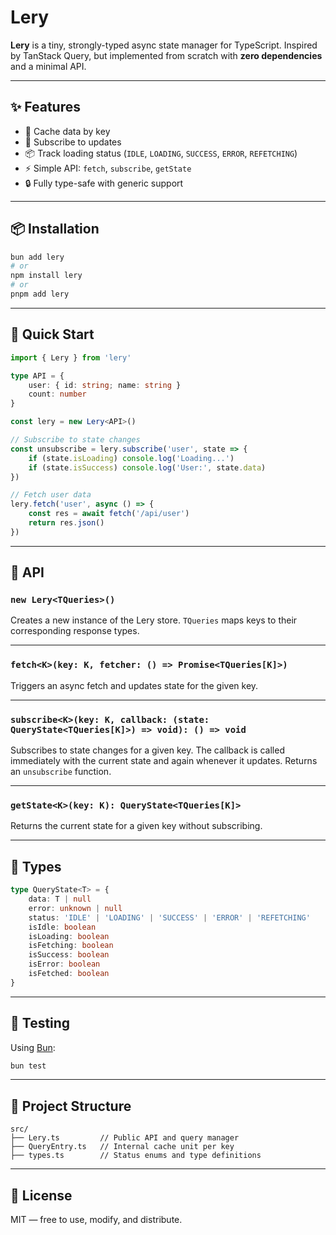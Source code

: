 # Lery

**Lery** is a tiny, strongly-typed async state manager for TypeScript.
Inspired by TanStack Query, but implemented from scratch with **zero dependencies** and a minimal API.

---

## ✨ Features

- 🔁 Cache data by key
- 🔔 Subscribe to updates
- 📦 Track loading status (`IDLE`, `LOADING`, `SUCCESS`, `ERROR`, `REFETCHING`)
- ⚡️ Simple API: `fetch`, `subscribe`, `getState`
- 🔒 Fully type-safe with generic support

---

## 📦 Installation

```bash
bun add lery
# or
npm install lery
# or
pnpm add lery
```

---

## 🚀 Quick Start

```ts
import { Lery } from 'lery'

type API = {
	user: { id: string; name: string }
	count: number
}

const lery = new Lery<API>()

// Subscribe to state changes
const unsubscribe = lery.subscribe('user', state => {
	if (state.isLoading) console.log('Loading...')
	if (state.isSuccess) console.log('User:', state.data)
})

// Fetch user data
lery.fetch('user', async () => {
	const res = await fetch('/api/user')
	return res.json()
})
```

---

## 🧩 API

### `new Lery<TQueries>()`

Creates a new instance of the Lery store.
`TQueries` maps keys to their corresponding response types.

---

### `fetch<K>(key: K, fetcher: () => Promise<TQueries[K]>)`

Triggers an async fetch and updates state for the given key.

---

### `subscribe<K>(key: K, callback: (state: QueryState<TQueries[K]>) => void): () => void`

Subscribes to state changes for a given key.
The callback is called immediately with the current state and again whenever it updates.
Returns an `unsubscribe` function.

---

### `getState<K>(key: K): QueryState<TQueries[K]>`

Returns the current state for a given key without subscribing.

---

## 🧠 Types

```ts
type QueryState<T> = {
	data: T | null
	error: unknown | null
	status: 'IDLE' | 'LOADING' | 'SUCCESS' | 'ERROR' | 'REFETCHING'
	isIdle: boolean
	isLoading: boolean
	isFetching: boolean
	isSuccess: boolean
	isError: boolean
	isFetched: boolean
}
```

---

## 🧪 Testing

Using [Bun](https://bun.sh/):

```bash
bun test
```

---

## 📁 Project Structure

```
src/
├── Lery.ts         // Public API and query manager
├── QueryEntry.ts   // Internal cache unit per key
├── types.ts        // Status enums and type definitions
```

---

## 📜 License

MIT — free to use, modify, and distribute.
